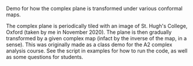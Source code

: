 Demo for how the complex plane is transformed under various conformal maps.

The complex plane is periodically tiled with an image of St. Hugh's College, Oxford (taken by me in November 2020). The plane is then gradually transformed by a given complex map (infact by the inverse of the map, in a sense). This was originally made as a class demo for the A2 complex analysis course.
See the script in examples for how to run the code, as well as some questions for students.
